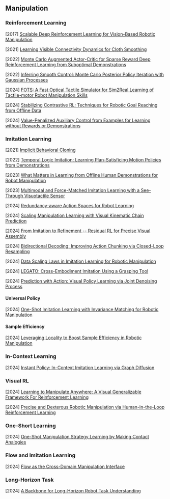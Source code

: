 ## Manipulation

### Reinforcement Learning

[2017] [Scalable Deep Reinforcement Learning for Vision-Based Robotic Manipulation](https://proceedings.mlr.press/v87/kalashnikov18a/kalashnikov18a.pdf)

[2021] [Learning Visible Connectivity Dynamics for Cloth Smoothing](https://arxiv.org/abs/2105.10389)

[2022] [Monte Carlo Augmented Actor-Critic for Sparse Reward Deep Reinforcement Learning from Suboptimal Demonstrations](https://arxiv.org/abs/2210.07432)

[2022] [Inferring Smooth Control: Monte Carlo Posterior Policy Iteration with Gaussian Processes](https://arxiv.org/abs/2210.03512)

[2024] [FOTS: A Fast Optical Tactile Simulator for Sim2Real Learning of Tactile-motor Robot Manipulation Skills](https://arxiv.org/abs/2404.19217)

[2024] [Stabilizing Contrastive RL: Techniques for Robotic Goal Reaching from Offline Data](https://openreview.net/pdf?id=Xkf2EBj4w3)

[2024] [Value-Penalized Auxiliary Control from Examples for Learning without Rewards or Demonstrations](https://arxiv.org/abs/2407.03311)



### Imitation Learning

[2021] [Implicit Behavioral Cloning](https://arxiv.org/abs/2109.00137)

[2022] [Temporal Logic Imitation: Learning Plan-Satisficing Motion Policies from Demonstrations](https://arxiv.org/abs/2206.04632)

[2023] [What Matters in Learning from Offline Human Demonstrations for Robot Manipulation](https://arxiv.org/abs/2108.03298)

[2023] [Multimodal and Force-Matched Imitation Learning with a See-Through Visuotactile Sensor](https://arxiv.org/abs/2311.01248)

[2024] [Redundancy-aware Action Spaces for Robot Learning](https://arxiv.org/abs/2406.04144)

[2024] [Scaling Manipulation Learning with Visual Kinematic Chain Prediction](https://arxiv.org/abs/2406.07837)

[2024] [From Imitation to Refinement -- Residual RL for Precise Visual Assembly](https://arxiv.org/abs/2407.16677)

[2024] [Bidirectional Decoding: Improving Action Chunking via Closed-Loop Resampling](https://arxiv.org/abs/2408.17355)

[2024] [Data Scaling Laws in Imitation Learning for Robotic Manipulation](https://arxiv.org/abs/2410.18647)

[2024] [LEGATO: Cross-Embodiment Imitation Using a Grasping Tool](https://arxiv.org/abs/2411.03682)

[2024] [Prediction with Action: Visual Policy Learning via Joint Denoising Process](https://arxiv.org/abs/2411.18179)

#### Universal Policy

[2024] [One-Shot Imitation Learning with Invariance Matching for Robotic Manipulation](https://arxiv.org/abs/2405.13178)

#### Sample Efficiency

[2024] [Leveraging Locality to Boost Sample Efficiency in Robotic Manipulation](https://arxiv.org/abs/2406.10615)



### In-Context Learning

[2024] [Instant Policy: In-Context Imitation Learning via Graph Diffusion](https://arxiv.org/abs/2411.12633)



### Visual RL

[2024] [Learning to Manipulate Anywhere: A Visual Generalizable Framework For Reinforcement Learning](https://arxiv.org/abs/2407.15815v1)

[2024] [Precise and Dexterous Robotic Manipulation via Human-in-the-Loop Reinforcement Learning](https://hil-serl.github.io/)



### One-Short Learning

[2024] [One-Shot Manipulation Strategy Learning by Making Contact Analogies](https://arxiv.org/abs/2411.09627)



### Flow and Imitation Learning

[2024] [Flow as the Cross-Domain Manipulation Interface](https://arxiv.org/abs/2407.15208)



### Long-Horizon Task

[2024] [A Backbone for Long-Horizon Robot Task Understanding](https://arxiv.org/abs/2408.01334)
